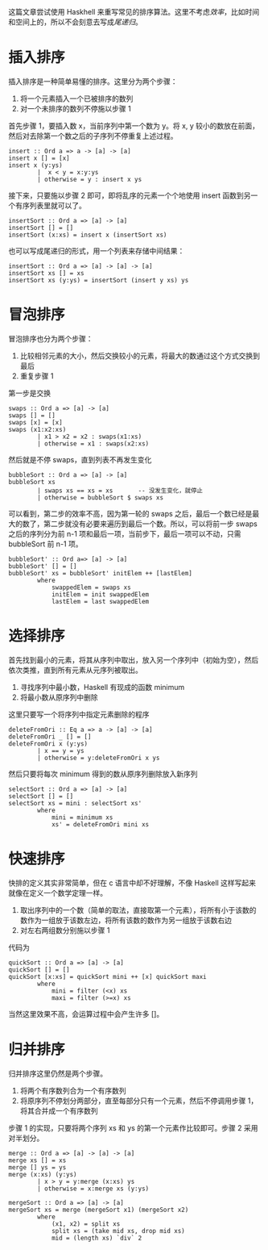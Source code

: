 这篇文章尝试使用 Haskhell 来重写常见的排序算法。这里不考虑*效率*，比如时间和空间上的，所以不会刻意去写成*尾递归*。

插入排序
=======

插入排序是一种简单易懂的排序。这里分为两个步骤：

1. 将一个元素插入一个已被排序的数列
2. 对一个未排序的数列不停施以步骤 1

首先步骤 1，要插入数 x，当前序列中第一个数为 y。将 x, y 较小的数放在前面，然后对去除第一个数之后的子序列不停重复上述过程。

    insert :: Ord a => a -> [a] -> [a]
    insert x [] = [x]
    insert x (y:ys) 
            |  x < y = x:y:ys
            | otherwise = y : insert x ys

接下来，只要施以步骤 2 即可，即将乱序的元素一个个地使用 insert 函数到另一个有序列表里就可以了。

    insertSort :: Ord a => [a] -> [a]
    insertSort [] = []
    insertSort (x:xs) = insert x (insertSort xs)

也可以写成尾递归的形式，用一个列表来存储中间结果：

    insertSort :: Ord a => [a] -> [a] -> [a]
    insertSort xs [] = xs
    insertSort xs (y:ys) = insertSort (insert y xs) ys

冒泡排序
=======

冒泡排序也分为两个步骤：

1. 比较相邻元素的大小，然后交换较小的元素，将最大的数通过这个方式交换到最后
2. 重复步骤 1

第一步是交换

    swaps :: Ord a => [a] -> [a]
    swaps [] = []
    swaps [x] = [x]
    swaps (x1:x2:xs)
            | x1 > x2 = x2 : swaps(x1:xs)
            | otherwise = x1 : swaps(x2:xs)

然后就是不停 swaps，直到列表不再发生变化

    bubbleSort :: Ord a => [a] -> [a]
    bubbleSort xs
            | swaps xs == xs = xs       -- 没发生变化，就停止
            | otherwise = bubbleSort $ swaps xs

可以看到，第二步的效率不高，因为第一轮的 swaps 之后，最后一个数已经是最大的数了，第二步就没有必要来遍历到最后一个数。所以，可以将前一步 swaps 之后的序列分为前 n-1 项和最后一项，当前步下，最后一项可以不动，只需 bubbleSort 前 n-1 项。

    bubbleSort' :: Ord a=> [a] -> [a]
    bubbleSort' [] = []
    bubbleSort' xs = bubbleSort' initElem ++ [lastElem]
            where 
                swappedElem = swaps xs
                initElem = init swappedElem
                lastElem = last swappedElem

选择排序
=======

首先找到最小的元素，将其从序列中取出，放入另一个序列中（初始为空），然后依次类推，直到所有元素从元序列被取出。

1. 寻找序列中最小数，Haskell 有现成的函数 minimum
2. 将最小数从原序列中删除

这里只要写一个将序列中指定元素删除的程序

    deleteFromOri :: Eq a => a -> [a] -> [a]
    deleteFromOri _ [] = []
    deleteFromOri x (y:ys)
            | x == y = ys
            | otherwise = y:deleteFromOri x ys

然后只要将每次 minimum 得到的数从原序列删除放入新序列

    selectSort :: Ord a => [a] -> [a]
    selectSort [] = []
    selectSort xs = mini : selectSort xs'
            where 
                mini = minimum xs
                xs' = deleteFromOri mini xs

快速排序
=======

快排的定义其实非常简单，但在 c 语言中却不好理解，不像 Haskell 这样写起来就像在定义一个数学定理一样。

1. 取出序列中的一个数（简单的取法，直接取第一个元素），将所有小于该数的数作为一组放于该数左边，将所有该数的数作为另一组放于该数右边
2. 对左右两组数分别施以步骤 1

代码为

    quickSort :: Ord a => [a] -> [a]
    quickSort [] = []
    quickSort [x:xs] = quickSort mini ++ [x] quickSort maxi
            where
                mini = filter (<x) xs
                maxi = filter (>=x) xs

当然这里效果不高，会运算过程中会产生许多 []。

归并排序
=======

归并排序这里仍然是两个步骤。

1. 将两个有序数列合为一个有序数列
2. 将原序列不停划分两部分，直至每部分只有一个元素，然后不停调用步骤 1，将其合并成一个有序数列

步骤 1 的实现，只要将两个序列 xs 和 ys 的第一个元素作比较即可。步骤 2 采用对半划分。

    merge :: Ord a => [a] -> [a] -> [a]
    merge xs [] = xs
    merge [] ys = ys
    merge (x:xs) (y:ys)
            | x > y = y:merge (x:xs) ys
            | otherwise = x:merge xs (y:ys)
            
    mergeSort :: Ord a => [a] -> [a]
    mergeSort xs = merge (mergeSort x1) (mergeSort x2)
            where
                (x1, x2) = split xs
                split xs = (take mid xs, drop mid xs)
                mid = (length xs) `div` 2 